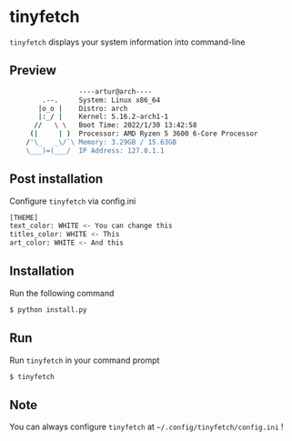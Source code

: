 # tinyfetch
`tinyfetch` displays your system information into command-line
## Preview
```bash
                 ----artur@arch----
        .--.     System: Linux x86_64
       |o_o |    Distro: arch
       |:_/ |    Kernel: 5.16.2-arch1-1
      //   \ \   Boot Time: 2022/1/30 13:42:58
     (|     | )  Processor: AMD Ryzen 5 3600 6-Core Processor
    /'\_   _\/`\ Memory: 3.29GB / 15.63GB
    \___)=(___/  IP Address: 127.0.1.1
```
## Post installation
Configure `tinyfetch` via config.ini
```bash
[THEME]
text_color: WHITE <- You can change this
titles_color: WHITE <- This
art_color: WHITE <- And this
```
## Installation
Run the following command
```bash
$ python install.py
```
## Run
Run `tinyfetch` in your command prompt
```bash
$ tinyfetch
```
## Note
You can always configure `tinyfetch` at `~/.config/tinyfetch/config.ini` !
